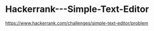 # Hackerrank---Simple-Text-Editor

https://www.hackerrank.com/challenges/simple-text-editor/problem
